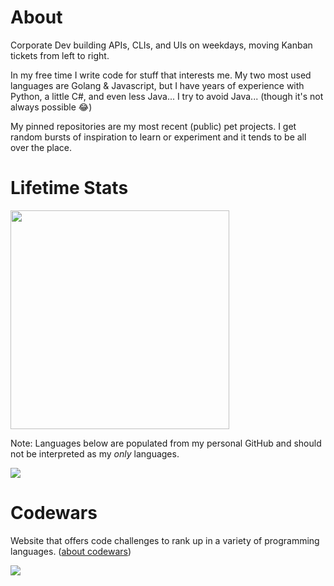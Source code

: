 # About

Corporate Dev building APIs, CLIs, and UIs on weekdays, moving Kanban tickets from left to right.

In my free time I write code for stuff that interests me. My two most used languages are Golang & Javascript, but I have years of experience with Python, a little C#, and even less Java... I try to avoid Java... (though it's not always possible :joy:)

My pinned repositories are my most recent (public) pet projects. I get random bursts of inspiration to learn or experiment and it tends to be all over the place.

# Lifetime Stats

<!-- [![bshore's GitHub stats](https://github-readme-stats-j68jhicjt-bshore.vercel.app/api?username=bshore&count_private=true&theme=dark&show_icons=true&hide_title=true&hide_rank=true&include_all_commits=true)](https://github.com/bshore/github-readme-stats)

[![Top Langs](https://github-readme-stats-j68jhicjt-bshore.vercel.app/api/top-langs/?username=bshore&theme=dark&hide_title=true)](https://github.com/bshore/github-readme-stats) -->

<a href="https://github.com/anuraghazra/github-readme-stats">
  <img src="https://github-readme-stats-j68jhicjt-bshore.vercel.app/api?username=bshore&count_private=true&theme=dark&show_icons=true&hide_title=true&include_all_commits=true&hide_rank=true" width="350px" />
</a><br/>

Note: Languages below are populated from my personal GitHub and should not be interpreted as my <i>only</i> languages.

<a href="https://github.com/anuraghazra/github-readme-stats">
  <img src="https://github-readme-stats-j68jhicjt-bshore.vercel.app/api/top-langs/?username=bshore&theme=dark&hide_title=true&layout=compact"/>
</a>

# Codewars

Website that offers code challenges to rank up in a variety of programming languages. ([about codewars](https://www.codewars.com/about))

<a href="https://www.codewars.com/users/bshore">
  <img src="https://www.codewars.com/users/bshore/badges/large">
</a>

